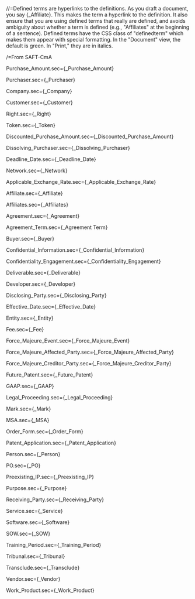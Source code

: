 //=Defined terms are hyperlinks to the definitions.  As you draft a document, you say {_Affiliate}.  This makes the term a hyperlink to the definition.  It also ensure that you are using defined terms that really are defined, and avoids ambiguity about whether a term is defined (e.g., "Affiliates" at the beginning of a sentence).  Defined terms have the CSS class of "definedterm" which makes them appear with special formatting.  In the "Document" view, the default is green.  In "Print," they are in italics.

/=From SAFT-CmA

Purchase_Amount.sec={_Purchase_Amount}

Purchaser.sec={_Purchaser}

Company.sec={_Company}

Customer.sec={_Customer}

Right.sec={_Right}

Token.sec={_Token}

Discounted_Purchase_Amount.sec={_Discounted_Purchase_Amount}

Dissolving_Purchaser.sec={_Dissolving_Purchaser}

Deadline_Date.sec={_Deadline_Date}

Network.sec={_Network}

Applicable_Exchange_Rate.sec={_Applicable_Exchange_Rate}

Affiliate.sec={_Affiliate}

Affiliates.sec={_Affiliates}

Agreement.sec={_Agreement}

Agreement_Term.sec={_Agreement Term}

Buyer.sec={_Buyer}

Confidential_Information.sec={_Confidential_Information}

Confidentiality_Engagement.sec={_Confidentiality_Engagement}

Deliverable.sec={_Deliverable}

Developer.sec={_Developer}

Disclosing_Party.sec={_Disclosing_Party}

Effective_Date.sec={_Effective_Date}

Entity.sec={_Entity}

Fee.sec={_Fee}

Force_Majeure_Event.sec={_Force_Majeure_Event}

Force_Majeure_Affected_Party.sec={_Force_Majeure_Affected_Party}

Force_Majeure_Creditor_Party.sec={_Force_Majeure_Creditor_Party}

Future_Patent.sec={_Future_Patent}

GAAP.sec={_GAAP}

Legal_Proceeding.sec={_Legal_Proceeding}

Mark.sec={_Mark}

MSA.sec={_MSA}

Order_Form.sec={_Order_Form}

Patent_Application.sec={_Patent_Application}

Person.sec={_Person}

PO.sec={_PO}

Preexisting_IP.sec={_Preexisting_IP}

Purpose.sec={_Purpose}

Receiving_Party.sec={_Receiving_Party}

Service.sec={_Service}

Software.sec={_Software}

SOW.sec={_SOW}

Training_Period.sec={_Training_Period}

Tribunal.sec={_Tribunal}

Transclude.sec={_Transclude}

Vendor.sec={_Vendor}

Work_Product.sec={_Work_Product}
